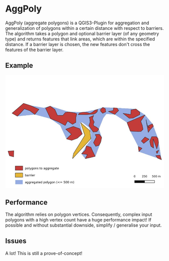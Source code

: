 # AggPoly
AggPoly (aggregate polygons) is a QGIS3-Plugin for aggregation and generalization of polygons within a certain distance with respect to barriers.
The algorithm takes a polygon and optional barrier layer (of any geometry type) and returns features that link areas, which are within the specified distance. If a barrier layer is chosen, the new features don't cross the features of the barrier layer.

## Example
![example image](example.jpeg)

## Performance
The algorithm relies on polygon vertices.
Consequently, complex input polygons with a high vertex count have a huge performance impact!
If possible and without substantial downside, simplify / generalise your input.

## Issues
A lot!
This is still a prove-of-concept!